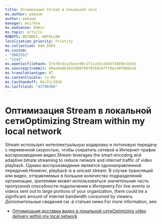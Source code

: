 ```yaml
---
title: Оптимизация Stream в локальной сети
ms.author: pebaum
author: pebaum
manager: mnirkhe
ms.audience: Admin
ms.topic: article
ROBOTS: NOINDEX, NOFOLLOW
localization_priority: Priority
ms.collection: Adm_O365
ms.custom:
- "9002552"
- "5145"
ms.openlocfilehash: 57e70c6ca15eec90c1f1ca55cdd45f3489ecb5d1
ms.sourcegitcommit: 89ae9e8b36d1980f89f07b016fff0ec48f96b620
ms.translationtype: HT
ms.contentlocale: ru-RU
ms.lasthandoff: 04/23/2020
ms.locfileid: "43790388"
---
```

# <a name="optimizing-stream-within-my-local-network"></a><span data-ttu-id="b5287-102">Оптимизация Stream в локальной сети</span><span class="sxs-lookup"><span data-stu-id="b5287-102">Optimizing Stream within my local network</span></span>

<span data-ttu-id="b5287-103">Stream использует интеллектуальную кодировку и потоковую передачу с переменной скоростью, чтобы сократить сетевой и Интернет-трафик воспроизведения видео.</span><span class="sxs-lookup"><span data-stu-id="b5287-103">Stream leverages the smart encoding and adaptive bitrate streaming to reduce network and internet traffic of video playback.</span></span> <span data-ttu-id="b5287-104">Однако воспроизведение является однонаправленной передачей.</span><span class="sxs-lookup"><span data-stu-id="b5287-104">However, playback is a unicast stream.</span></span> <span data-ttu-id="b5287-105">В случае трансляций или видео, отправляемых в большое количество подразделений организации, зрителями может использоваться значительная часть пропускной способности подключения к Интернету.</span><span class="sxs-lookup"><span data-stu-id="b5287-105">For live events or videos sent out to large portions of your organization, there could be a significant amount of internet bandwidth consumed by viewers.</span></span> <span data-ttu-id="b5287-106">Дополнительные сведения см. в статьях ниже.</span><span class="sxs-lookup"><span data-stu-id="b5287-106">For more information, see:</span></span>

- [<span data-ttu-id="b5287-107">Оптимизация доставки видео в локальной сети</span><span class="sxs-lookup"><span data-stu-id="b5287-107">Optimizing video delivery within my local network</span></span>](https://docs.microsoft.com/stream/network-overview#optimizing-video-delivery-within-my-local-network)
